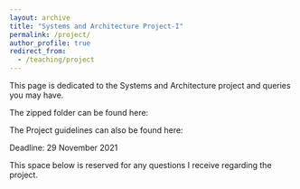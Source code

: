 ```yaml
---
layout: archive
title: "Systems and Architecture Project-I"
permalink: /project/
author_profile: true
redirect_from:
  - /teaching/project
---
```


This page is dedicated to the Systems and Architecture project and queries you may have.


The zipped folder can be found here: 


The Project guidelines can also be found here: 


Deadline: 29 November 2021


This space below is reserved for any questions I receive regarding the project.

